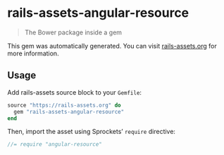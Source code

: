 # rails-assets-angular-resource

> The Bower package inside a gem

This gem was automatically generated. You can visit [rails-assets.org](https://rails-assets.org) for more information.

## Usage

Add rails-assets source block to your `Gemfile`:

```ruby
source "https://rails-assets.org" do
  gem "rails-assets-angular-resource"
end

```

Then, import the asset using Sprockets’ `require` directive:

```js
//= require "angular-resource"
```
